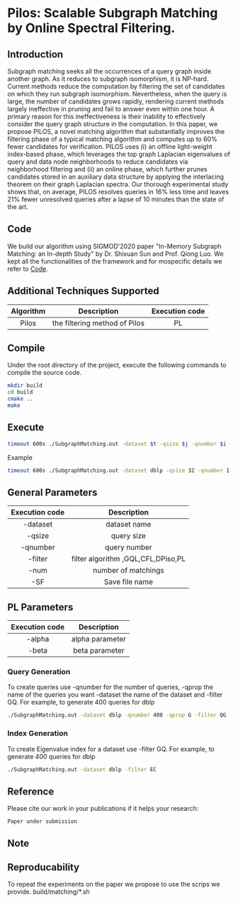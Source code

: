# **Pilos: Scalable Subgraph Matching by Online Spectral Filtering.**

## **Introduction**
Subgraph matching seeks all the occurrences of a
query graph inside another graph. As it reduces to subgraph
isomorphism, it is NP-hard. Current methods reduce the computation by filtering the set of candidates on which they run
subgraph isomorphism. Nevertheless, when the query is large, the
number of candidates grows rapidly, rendering current methods
largely ineffective in pruning and fail to answer even within one
hour. A primary reason for this ineffectiveness is their inability to
effectively consider the query graph structure in the computation.
In this paper, we propose PILOS, a novel matching algorithm
that substantially improves the filtering phase of a typical
matching algorithm and computes up to 60% fewer candidates
for verification. PILOS uses (i) an offline light-weight index-based
phase, which leverages the top graph Laplacian eigenvalues of
query and data node neighborhoods to reduce candidates via
neighborhood filtering and (ii) an online phase, which further
prunes candidates stored in an auxiliary data structure by applying the interlacing theorem on their graph Laplacian spectra.
Our thorough experimental study shows that, on average, PILOS
resolves queries in 16% less time and leaves 21% fewer unresolved
queries after a lapse of 10 minutes than the state of the art.

## **Code**
We build our algorithm using SIGMOD'2020 paper "In-Memory Subgraph Matching: an In-depth Study" by Dr. Shixuan Sun and Prof. Qiong Luo.
We kept all the functionalities of the framework and for mospecific details we refer to [Code](https://github.com/RapidsAtHKUST/SubgraphMatching).

## Additional Techniques Supported
|Algorithm|Description|Execution code
|:--------:|:------------:|:------------:
|Pilos | the filtering method of Pilos | PL

## Compile
Under the root directory of the project, execute the following commands to compile the source code.

```zsh
mkdir build
cd build
cmake ..
make
```

## Execute

```zsh
timeout 600s ./SubgraphMatching.out -dataset $t -qsize $j -qnumber $i -qprop G -filter PL -alpha $alpha -beta 0 -n 5 -num 100000
```
Example
```zsh
timeout 600s ./SubgraphMatching.out -dataset dblp -qsize 32 -qnumber 1 -qprop G -filter PL -alpha 125 -SF results
```
## General Parameters
|Execution code|Description|
|:--------:|:------------:|
|-dataset | dataset name|
|-qsize | query size|
|-qnumber | query number|
|-filter | filter algorithm ,GQL,CFL,DPiso,PL|
|-num | number of matchings|
|-SF | Save file name|

## PL Parameters
|Execution code|Description|
|:--------:|:------------:|
|-alpha | alpha parameter |
|-beta | beta parameter|

### Query Generation
To create queries use -qnumber for the number of queries, -qprop the name of the queries you want -dataset the name of the dataset and -filter GQ.
For example, to generate 400 queries for dblp
```zsh
./SubgraphMatching.out -dataset dblp -qnumber 400 -qprop G -filter QG
```
### Index Generation
To create Eigenvalue index for a dataset use -filter GQ.
For example, to generate 400 queries for dblp
```zsh
./SubgraphMatching.out -dataset dblp -filter EC
```
## Reference

Please cite our work in your publications if it helps your research:

```
Paper under submission
```
## Note

## Reproducability
To repeat the experiments on the paper we propose to use the scrips we provide. build/matching/*.sh

